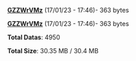 [**GZZWrVMz**](/data/GZZWrVMz.txt) (17/01/23 - 17:46)- 363 bytes

[**GZZWrVMz**](/data/GZZWrVMz.txt) (17/01/23 - 17:46)- 363 bytes

**Total Datas**: 4950

**Total Size**: 30.35 MB / 30.4 MB